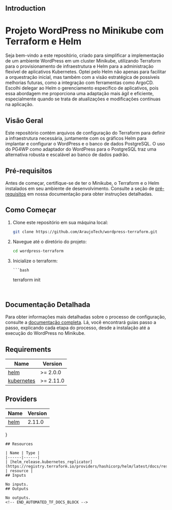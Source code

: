 ## Introduction
# Projeto WordPress no Minikube com Terraform e Helm

Seja bem-vindo a este repositório, criado para simplificar a implementação de um ambiente WordPress em um cluster Minikube, utilizando Terraform para o provisionamento de infraestrutura e Helm para a administração flexível de aplicativos Kubernetes. Optei pelo Helm não apenas para facilitar a orquestração inicial, mas também com a visão estratégica de possíveis melhorias futuras, como a integração com ferramentas como ArgoCD. Escolhi delegar ao Helm o gerenciamento específico de aplicativos, pois essa abordagem me proporciona uma adaptação mais ágil e eficiente, especialmente quando se trata de atualizações e modificações contínuas na aplicação.

## Visão Geral

Este repositório contém arquivos de configuração do Terraform para definir a infraestrutura necessária, juntamente com os gráficos Helm para implantar e configurar o WordPress e o banco de dados PostgreSQL. O uso do PG4WP como adaptador do WordPress para o PostgreSQL traz uma alternativa robusta e escalável ao banco de dados padrão.

## Pré-requisitos

Antes de começar, certifique-se de ter o Minikube, o Terraform e o Helm instalados em seu ambiente de desenvolvimento. Consulte a seção de [pré-requisitos](#) em nossa documentação para obter instruções detalhadas.

## Como Começar

1. Clone este repositório em sua máquina local:

    ```bash
    git clone https://github.com/AraujoTech/wordpress-terraform.git
    ```

2. Navegue até o diretório do projeto:

    ```bash
    cd wordpress-terraform
    ```

3. Inicialize o terraform:
   
       ```bash
    terraform init
    ```


## Documentação Detalhada

Para obter informações mais detalhadas sobre o processo de configuração, consulte a [documentação completa](docs/README.md). Lá, você encontrará guias passo a passo, explicando cada etapa do processo, desde a instalação até a execução do WordPress no Minikube.

<!-- BEGIN_AUTOMATED_TF_DOCS_BLOCK -->
## Requirements

| Name | Version |
|------|---------|
| <a name="requirement_helm"></a> [helm](#requirement\_helm) | >= 2.0.0 |
| <a name="requirement_kubernetes"></a> [kubernetes](#requirement\_kubernetes) | >= 2.11.0 |
## Providers

| Name | Version |
|------|---------|
| <a name="provider_helm"></a> [helm](#provider\_helm) | 2.11.0 |
}
```
## Resources

| Name | Type |
|------|------|
| [helm_release.kubernetes_replicator](https://registry.terraform.io/providers/hashicorp/helm/latest/docs/resources/release) | resource |
## Inputs

No inputs.
## Outputs

No outputs.
<!-- END_AUTOMATED_TF_DOCS_BLOCK -->